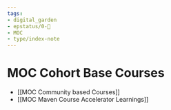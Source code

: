 ```yaml
---
tags:  
- digital_garden
- epstatus/0-🌰
- MOC
- type/index-note
---
```

# MOC Cohort Base Courses

+ [[MOC Community based Courses]]
+ [[MOC Maven Course Accelerator Learnings]]